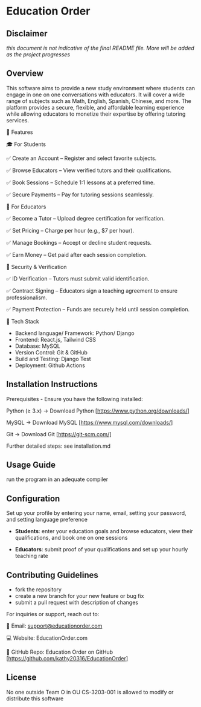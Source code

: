 # Education Order 

## Disclaimer
_this document is not indicative of the final README file. More will be added as the project progresses_

## Overview
This software aims to provide a new study environment  where students can engage in one on one conversations with educators. It will cover a wide range of subjects such as Math, English, Spanish, Chinese, and more. The platform provides a secure, flexible, and affordable learning experience while allowing educators to monetize their expertise by offering tutoring services.

🚀 Features​

🎓​ For Students

✅ Create an Account – Register and select favorite subjects.​

✅ Browse Educators – View verified tutors and their qualifications.​

✅ Book Sessions – Schedule 1:1 lessons at a preferred time.​

✅ Secure Payments – Pay for tutoring sessions seamlessly.​

🏫​ For Educators 

✅ Become a Tutor – Upload degree certification for verification.​

✅ Set Pricing – Charge per hour (e.g., $7 per hour).​

✅ Manage Bookings – Accept or decline student requests.​

✅ Earn Money – Get paid after each session completion.​

🔐​​ Security & Verification 

✅ ID Verification – Tutors must submit valid identification.​​

✅ Contract Signing – Educators sign a teaching agreement to ensure professionalism.​​

✅ Payment Protection – Funds are securely held until session completion.​​

🔧 Tech Stack​​
- Backend language/ Framework: ​​Python/ Django
- Frontend: React.js, Tailwind CSS​​
- Database: MySQL
- Version Control: Git & GitHub​​
- Build and Testing: Django Test
- Deployment: Github Actions

## Installation Instructions
Prerequisites​​ - Ensure you have the following installed:​​

Python (≥ 3.x) → Download Python [https://www.python.org/downloads/]

MySQL → Download MySQL [https://www.mysql.com/downloads/]

Git → Download Git [https://git-scm.com/]

Further detailed steps: see installation.md

## Usage Guide
run the program in an adequate compiler

## Configuration
Set up your profile by entering your name, email, setting your password, and setting language preference

- **Students**: enter your education goals and browse educators, view their qualifications, and book one on one sessions

- **Educators**: submit proof of your qualifications and set up your hourly teaching rate

## Contributing Guidelines
- fork the repository
- create a new branch for your new feature or bug fix
- submit a pull request with description of changes

For inquiries or support, reach out to:​

📧 Email: support@educationorder.com​

💻 Website: EducationOrder.com​

🚀 GitHub Repo: Education Order on GitHub​ [https://github.com/kathy20316/EducationOrder]

## License
No one outside Team O in OU CS-3203-001 is allowed to modify or distribute this software
